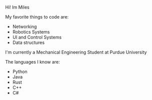 Hi! Im Miles

My favorite things to code are:
  - Networking
  - Robotics Systems
  - UI and Control Systems
  - Data structures

I'm currently a Mechanical Engineering Student at Purdue University

The languages I know are:
  - Python
  - Java
  - Rust
  - C++
  - C#
<!---
TheMagnificentMiles/TheMagnificentMiles is a ✨ special ✨ repository because its `README.md` (this file) appears on your GitHub profile.
You can click the Preview link to take a look at your changes.
--->
